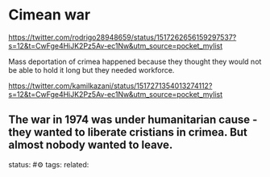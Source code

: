 # Cimean war
https://twitter.com/rodrigo28948659/status/1517262656159297537?s=12&t=CwFge4HiJK2Pz5Av-ec1Nw&utm_source=pocket_mylist

Mass deportation of crimea happened because they thought they would not be able to hold it long but they needed workforce. 

https://twitter.com/kamilkazani/status/1517271354013274112?s=12&t=CwFge4HiJK2Pz5Av-ec1Nw&utm_source=pocket_mylist

The war in 1974 was under humanitarian cause - they wanted to liberate cristians in crimea. But almost nobody wanted to leave.
---
status: #⚙️ 
tags: 
related: 